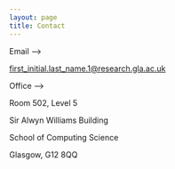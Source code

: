 ```yaml
---
layout: page
title: Contact
---
```

<span id='colour'>Email --></span>

<span id='colour'>first_initial.last_name.1@research.gla.ac.uk</span>

<span id='colour'>Office --></span>

<span id='colour'>Room 502, Level 5</span>

<span id='colour'>Sir Alwyn Williams Building</span>

<span id='colour'>School of Computing Science</span>

<span id='colour'>Glasgow, G12 8QQ</span>